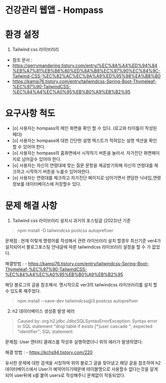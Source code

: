 # 건강관리 웹앱 - Hompass


# 환경 설정
1. Tailwind css 라이브러리
- 참조 문서 :
- https://gerrymandering.tistory.com/entry/%EC%8A%A4%ED%94%84%EB%A7%81%EB%B6%80%ED%8A%B8%EC%97%90%EC%84%9C-Tailwind-CSS-%EC%82%AC%EC%9A%A9%ED%95%98%EA%B8%B0
- https://kamsi76.tistory.com/entry/tailwindcss-Spring-Boot-Thymeleaf-%EC%97%90-TailwindCSS-%EC%84%A4%EC%A0%95%EB%B0%A9%EB%B2%95
# 요구사항 척도

- [o] 사용자는 hompass의 메인 화면을 확인 할 수 있다. (로고와 타이틀이 작성된 헤더)
- [o] 사용자는 hompass에 대한 간단한 설명 텍스트가 적혀있는 설명 섹션을 확인 할 수 있어야 한다.
- [o] 사용자는 hompass의 홈화면에서 시작하기 버튼을 눌러서. 자가진단 화면페이지로 넘어갈수 있어야 한다.
- [o] 사용자는 자신의 연령대에 맞는 질문 문항을 제공받기위해 자신의 연령대를 체크하고 시작하기 버튼을 누를수 있어야한다.
- [o] 사용자는 연령대를 체크하고 자가진단 페이지로 넘어가면서 랜덤한 닉네임,연령정보를 데이터베이스에 저장할수 있다.

# 문제 해결 사항
1. Tailwind css 라이브러리 설치시 과거의 포스팅글 (2023)년 기준
>npm install -D tailwindcss postcss autoprefixer

문제점 : 현재 이렇게 명령어를 작성해서 관련 라이브러리 설치 할경우 최신기준 ver4가 설치되어서
블로그포스팅 안내글에 따른 tailwindcss 라이브러리 설정을 할 수 가 없었다.

해결방법 : - https://kamsi76.tistory.com/entry/tailwindcss-Spring-Boot-Thymeleaf-%EC%97%90-TailwindCSS-%EC%84%A4%EC%A0%95%EB%B0%A9%EB%B2%95

해당 블로그의 글을 참조해서.
명시적으로 ver3의 tailwindcss 라이브러리를 설치 할 수 있도록 해주었다.

>npm install --save-dev tailwindcss@3 postcss autoprefixer

2. h2 데이터베이스 생성중 발생 에러

> Caused by: org.h2.jdbc.JdbcSQLSyntaxErrorException: Syntax error in SQL statement "drop table if exists [*]user cascade "; expected "identifier"; SQL statement:

문제점: User 엔터티 클래스를 작성후 실행하였더니 위의 에러가 발생하였다.

해결 방법 : - https://kchs94.tistory.com/220

유사한 문제에 대한 검색을 서칭하여 위의 블로그 글을 찾아냈고 해당 글을 참조하여
h2데이터베이스에서 User가 예약어이기때문에 테이블명으로 사용할수 없다는것을 알게되어
user뒤에 s를 붙여 users로 작성해주니 문제없이 작동되었다.